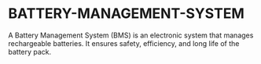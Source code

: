 # BATTERY-MANAGEMENT-SYSTEM
A Battery Management System (BMS) is an electronic system that manages rechargeable batteries. It ensures safety, efficiency, and long life of the battery pack.
